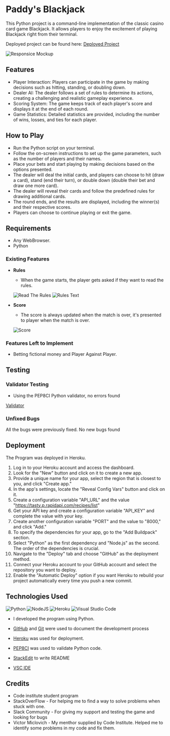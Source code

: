 # Paddy's Blackjack

This Python project is a command-line implementation of the classic casino card game Blackjack. It allows players to enjoy the excitement of playing Blackjack right from their terminal.

Deployed project can be found here: [Deployed Project](https://paddysblackjack.herokuapp.com)

![Responsice Mockup](https://i.imgur.com/A1sz8Gk.png)

## Features 

- Player Interaction: Players can participate in the game by making decisions such as hitting, standing, or doubling down.
- Dealer AI: The dealer follows a set of rules to determine its actions, creating a challenging and realistic gameplay experience.
- Scoring System: The game keeps track of each player's score and displays it at the end of each round.
- Game Statistics: Detailed statistics are provided, including the number of wins, losses, and ties for each player.

## How to Play

+ Run the Python script on your terminal.
+ Follow the on-screen instructions to set up the game parameters, such as the number of players and their names.
+ Place your bets and start playing by making decisions based on the options presented.
+ The dealer will deal the initial cards, and players can choose to hit (draw a card), stand (end their turn), or double down (double their bet and draw one more card).
+ The dealer will reveal their cards and follow the predefined rules for drawing additional cards.
+ The round ends, and the results are displayed, including the winner(s) and their respective scores.
+ Players can choose to continue playing or exit the game.

## Requirements
+ Any WebBrowser.
+ Python
### Existing Features

- __Rules__

    - When the game starts, the player gets asked if they want to read the rules.

     

    ![Read The Rules](https://i.imgur.com/Zu1CyKk.png)
    ![Rules Text](https://i.imgur.com/fSRtaey.png)

- __Score__

  - The score is always updated when the match is over, it's presented to player when the match is over.

  ![Score](https://i.imgur.com/zIpTJBw.png)




### Features Left to Implement

- Betting fictional money and Player Against Player.

## Testing 

### Validator Testing 

- Using the PEP8CI Python validator, no errors found

[Validator](https://i.imgur.com/rf6HYNy.png)
    

### Unfixed Bugs

All the bugs were previously fixed. No new bugs found

## Deployment

The Program was deployed in Heroku.
 
1.  Log in to your Heroku account and access the dashboard.
2.  Look for the "New" button and click on it to create a new app.
3.  Provide a unique name for your app, select the region that is  closest to you, and click "Create app."
4.  In the app's settings, locate the "Reveal Config Vars" button and click on it.
5. Create a configuration variable "API_URL" and the value "https://tasty.p.rapidapi.com/recipes/list"
6.  Get your API key and create a configuration variable "API_KEY" and complete the value with your key.
7.  Create another configuration variable "PORT" and the value to "8000," and click "Add."
8.  To specify the dependencies for your app, go to the "Add Buildpack" section.
9.  Select "Python" as the first dependency and "Node.js" as the second. The order of the dependencies is crucial.
10.  Navigate to the "Deploy" tab and choose "GitHub" as the deployment method.
11.  Connect your Heroku account to your GitHub account and select the repository you want to deploy.
12.  Enable the "Automatic Deploy" option if you want Heroku to rebuild your project automatically every time you push a new commit.

## Technologies Used
  ![Python](https://img.shields.io/badge/python-3670A0?style=for-the-badge&logo=python&logoColor=ffdd54)   ![NodeJS](https://img.shields.io/badge/node.js-6DA55F?style=for-the-badge&logo=node.js&logoColor=white) ![Heroku](https://img.shields.io/badge/heroku-%23430098.svg?style=for-the-badge&logo=heroku&logoColor=white) ![Visual Studio Code](https://img.shields.io/badge/Visual%20Studio%20Code-0078d7.svg?style=for-the-badge&logo=visual-studio-code&logoColor=white)
  
  - I developed the program using Python.
  


 -  [GitHub](https://github.com/join/welcome) and [Git](https://git-scm.com/) were used to document the development process
  - [Heroku](https://www.heroku.com/) was used for deployment.
  - [PEP8CI](https://pep8ci.herokuapp.com/) was used to validate Python code.
  -  [StackEdit](https://stackedit.io/) to write README
  - [VSC IDE](https://code.visualstudio.com/) 


## Credits

- Code institute student program
- StackOverFlow - For helping me to find a way to solve problems when stuck with one.
- Slack Community - For giving my support and testing the game and looking for bugs
- Victor Miclovich - My menthor supplied by Code Institute. Helped me to identify some problems in my code and fix them.


